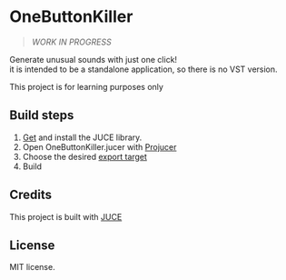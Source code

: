 # OneButtonKiller

>*WORK IN PROGRESS*

Generate unusual sounds with just one click!  
it is intended to be a standalone application, so there is no VST version.

This project is for learning purposes only

## Build steps
1. [Get](https://juce.com/get-juce/) and install the JUCE library.
2. Open OneButtonKiller.jucer with [Projucer](https://docs.juce.com/master/tutorial_new_projucer_project.html#tutorial_new_projucer_project_open_existing_project)
3. Choose the desired [export target](https://docs.juce.com/master/tutorial_manage_projucer_project.html#tutorial_manage_projucer_project_managing_configurations)
4. Build

## Credits
This project is built with [JUCE](https://github.com/juce-framework/JUCE)

## License
MIT license.
